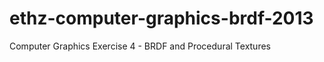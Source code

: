 ethz-computer-graphics-brdf-2013
================================

Computer Graphics Exercise 4 - BRDF and Procedural Textures
